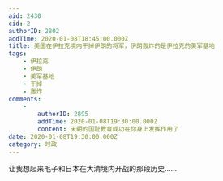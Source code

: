 ```yaml
---
aid: 2430
cid: 2
authorID: 2802
addTime: 2020-01-08T18:45:00.000Z
title: 美国在伊拉克境内干掉伊朗的将军，伊朗轰炸的是伊拉克的美军基地
tags:
    - 伊拉克
    - 伊朗
    - 美军基地
    - 干掉
    - 轰炸
comments:
    -
        authorID: 2895
        addTime: 2020-01-08T19:30:00.000Z
        content: 天朝的国耻教育成功在你身上发挥作用了
date: 2020-01-08T19:30:00.000Z
category: 时政
---
```


让我想起来毛子和日本在大清境内开战的那段历史……
